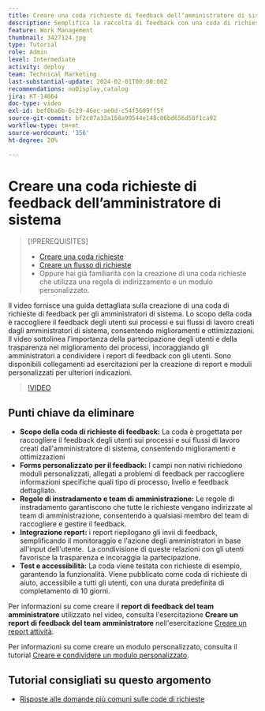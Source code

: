 ```yaml
---
title: Creare una coda richieste di feedback dell’amministratore di sistema
description: Semplifica la raccolta di feedback con una coda di richieste dedicata, utilizzando moduli personalizzati per l’input dettagliato, regole di routing per l’invio diretto al team di amministrazione, integrazione dei rapporti per informazioni fruibili e pubblicazione di code di richieste di assistenza accessibili con una durata di completamento predefinita di 10 giorni.
feature: Work Management
thumbnail: 3427124.jpg
type: Tutorial
role: Admin
level: Intermediate
activity: deploy
team: Technical Marketing
last-substantial-update: 2024-02-01T00:00:00Z
recommendations: noDisplay,catalog
jira: KT-14864
doc-type: video
exl-id: bef0ba6b-6c29-46ec-ae0d-c54f5609ff5f
source-git-commit: bf2c07a33a168a99544e148c06bd656d50f1ca92
workflow-type: tm+mt
source-wordcount: '356'
ht-degree: 20%

---
```


# Creare una coda richieste di feedback dell’amministratore di sistema

>[!PREREQUISITES]
>
>* [Creare una coda richieste](https://experienceleague.adobe.com/docs/workfront-learn/tutorials-workfront/manage-work/request-queues/create-a-request-queue.html?lang=it)
>* [Creare un flusso di richieste](https://experienceleague.adobe.com/docs/workfront-learn/tutorials-workfront/manage-work/request-queues/create-a-request-flow.html?lang=it)
>* Oppure hai già familiarità con la creazione di una coda richieste che utilizza una regola di indirizzamento e un modulo personalizzato.

Il video fornisce una guida dettagliata sulla creazione di una coda di richieste di feedback per gli amministratori di sistema.
&#x200B;Lo scopo della coda è raccogliere il feedback degli utenti sui processi e sui flussi di lavoro creati dagli amministratori di sistema, consentendo miglioramenti e ottimizzazioni.
Il video sottolinea l&#39;importanza della partecipazione degli utenti e della trasparenza nel miglioramento dei processi, incoraggiando gli amministratori a condividere i report di feedback con gli utenti.
&#x200B;Sono disponibili collegamenti ad esercitazioni per la creazione di report e moduli personalizzati per ulteriori indicazioni.


>[!VIDEO](https://video.tv.adobe.com/v/3427124/?quality=12&learn=on)

## Punti chiave da eliminare

* **Scopo della coda di richieste di feedback:** La coda è progettata per raccogliere il feedback degli utenti sui processi e sui flussi di lavoro creati dall&#39;amministratore di sistema, consentendo miglioramenti e ottimizzazioni&#x200B;
* **Forms personalizzato per il feedback:** I campi non nativi richiedono moduli personalizzati, allegati a problemi di feedback per raccogliere informazioni specifiche quali tipo di processo, livello e feedback dettagliato.
* **Regole di instradamento e team di amministrazione:** Le regole di instradamento garantiscono che tutte le richieste vengano indirizzate al team di amministrazione, consentendo a qualsiasi membro del team di raccogliere e gestire il feedback.
* **Integrazione report:** i report riepilogano gli invii di feedback, semplificando il monitoraggio e l&#39;azione degli amministratori in base all&#39;input dell&#39;utente. &#x200B; La condivisione di queste relazioni con gli utenti favorisce la trasparenza e incoraggia la partecipazione.
* **Test e accessibilità:** La coda viene testata con richieste di esempio, garantendo la funzionalità. Viene pubblicato come coda di richieste di aiuto, accessibile a tutti gli utenti, con una durata predefinita di completamento di 10 giorni.


Per informazioni su come creare il **report di feedback del team amministratore** utilizzato nel video, consulta l&#39;esercitazione **Creare un report di feedback del team amministratore** nell&#39;esercitazione [Creare un report attività](https://experienceleague.adobe.com/en/docs/workfront-learn/tutorials-workfront/reporting/basic-reporting/create-a-task-report#activity-2-create-an-admin-team-feedback-report).

Per informazioni su come creare un modulo personalizzato, consulta il tutorial [Creare e condividere un modulo personalizzato](https://experienceleague.adobe.com/docs/workfront-learn/tutorials-workfront/custom-data/custom-forms/custom-forms-creating-and-sharing-a-custom-form.html?lang=it).

## Tutorial consigliati su questo argomento

* [Risposte alle domande più comuni sulle code di richieste](/help/manage-work/request-queues/request-queue-faq.md)
